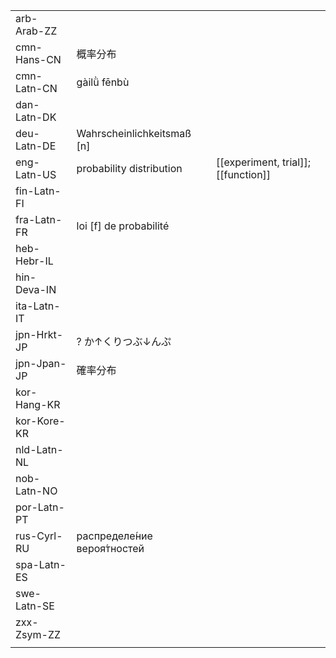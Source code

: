 | | | |
|-|-|-|
| arb-Arab-ZZ |  |  |
| cmn-Hans-CN | 概率分布 |  |
| cmn-Latn-CN | gàilǜ fēnbù |  |
| dan-Latn-DK |  |  |
| deu-Latn-DE | Wahrscheinlichkeitsmaß [n] |  |
| eng-Latn-US | probability distribution | [[experiment, trial]]; [[function]] |
| fin-Latn-FI |  |  |
| fra-Latn-FR | loi [f] de probabilité |  |
| heb-Hebr-IL |  |  |
| hin-Deva-IN |  |  |
| ita-Latn-IT |  |  |
| jpn-Hrkt-JP | ? か↑くりつぶ↓んぷ |  |
| jpn-Jpan-JP | 確率分布 |  |
| kor-Hang-KR |  |  |
| kor-Kore-KR |  |  |
| nld-Latn-NL |  |  |
| nob-Latn-NO |  |  |
| por-Latn-PT |  |  |
| rus-Cyrl-RU | распределе́ние вероя́тностей |  |
| spa-Latn-ES |  |  |
| swe-Latn-SE |  |  |
| zxx-Zsym-ZZ |  |  |
|  |  |  |
